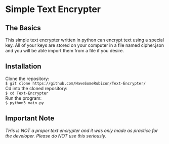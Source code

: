# Simple Text Encrypter
## The Basics
This simple text encrypter written in python can encrypt text using a special key. All of your keys are stored on your computer in a file named cipher.json and you will be able import them from a file if you desire. 
## Installation
Clone the repository:<br />
`$ git clone https://github.com/HaveSomeRubicon/Text-Encrypter/` <br />
Cd into the cloned repository:<br />
`$ cd Text-Encrypter`<br />
Run the program:<br />
`$ python3 main.py`
## Important Note
*THis is NOT a proper text encrypter and it was only made as practice for the developer. Please do NOT use this seriously.*
